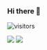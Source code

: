 ### Hi there 👋 

![visitors](https://visitor-badge.glitch.me/badge?page_id=zikwall)

![](https://github-readme-stats.vercel.app/api?username=zikwall&show_icons=true&theme=tokyonight&line_height=27)
![](https://github-readme-stats.vercel.app/api/top-langs/?username=zikwall&hide=css,html,js,dart&theme=tokyonight)
